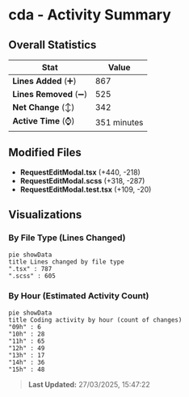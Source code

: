 # cda - Activity Summary 

## Overall Statistics

| Stat                   | Value                                                             |
| ---------------------- | ----------------------------------------------------------------- |
| **Lines Added** (➕)   | 867                                          |
| **Lines Removed** (➖) | 525                                        |
| **Net Change** (↕)    | 342                |
| **Active Time** (⌚)   | 351 minutes |


## Modified Files
- **RequestEditModal.tsx** (+440, -218)
- **RequestEditModal.scss** (+318, -287)
- **RequestEditModal.test.tsx** (+109, -20)

## Visualizations

### By File Type (Lines Changed)

```mermaid
pie showData
title Lines changed by file type
".tsx" : 787
".scss" : 605
```

### By Hour (Estimated Activity Count)

```mermaid
pie showData
title Coding activity by hour (count of changes)
"09h" : 6
"10h" : 28
"11h" : 65
"12h" : 49
"13h" : 17
"14h" : 36
"15h" : 48
```


> **Last Updated:** 27/03/2025, 15:47:22